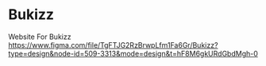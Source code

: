 # Bukizz
Website For Bukizz
https://www.figma.com/file/TgFTJG2RzBrwpLfm1Fa6Gr/Bukizz?type=design&node-id=509-3313&mode=design&t=hF8M6gkURdGbdMgh-0

